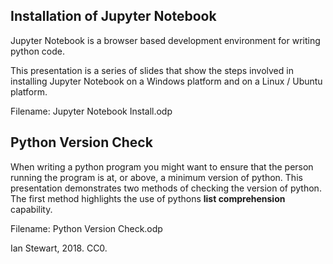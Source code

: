 ## Installation of Jupyter Notebook

Jupyter Notebook is a browser based development environment for writing python code.
 
This presentation is a series of slides that show the steps involved in installing Jupyter Notebook on a Windows platform and on a Linux / Ubuntu platform.

Filename: Jupyter Notebook Install.odp


## Python Version Check

When writing a python program you might want to ensure that the person running the program is at, or above, a minimum version of python. This presentation demonstrates two methods of checking the version of python. The first method highlights the use of pythons **list comprehension** capability.

Filename: Python Version Check.odp


Ian Stewart, 2018. CC0.





 

